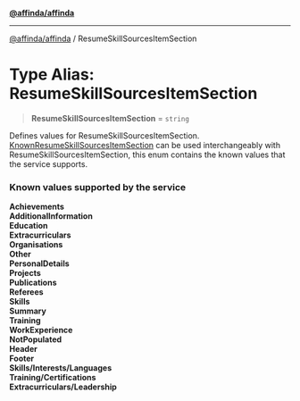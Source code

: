 [**@affinda/affinda**](../README.md)

***

[@affinda/affinda](../globals.md) / ResumeSkillSourcesItemSection

# Type Alias: ResumeSkillSourcesItemSection

> **ResumeSkillSourcesItemSection** = `string`

Defines values for ResumeSkillSourcesItemSection. \
[KnownResumeSkillSourcesItemSection](../enumerations/KnownResumeSkillSourcesItemSection.md) can be used interchangeably with ResumeSkillSourcesItemSection,
 this enum contains the known values that the service supports.
### Known values supported by the service
**Achievements** \
**AdditionalInformation** \
**Education** \
**Extracurriculars** \
**Organisations** \
**Other** \
**PersonalDetails** \
**Projects** \
**Publications** \
**Referees** \
**Skills** \
**Summary** \
**Training** \
**WorkExperience** \
**NotPopulated** \
**Header** \
**Footer** \
**Skills/Interests/Languages** \
**Training/Certifications** \
**Extracurriculars/Leadership**
